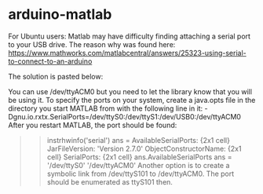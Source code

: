 # arduino-matlab

For Ubuntu users:
Matlab may have difficulty finding attaching a serial port to your USB drive. The reason why was found here:
https://www.mathworks.com/matlabcentral/answers/25323-using-serial-to-connect-to-an-arduino

The solution is pasted below:

You can use /dev/ttyACM0 but you need to let the library know that you will be using it. To specify the ports on your system, create a java.opts file in the directory you start MATLAB from with the following line in it:
-Dgnu.io.rxtx.SerialPorts=/dev/ttyS0:/dev/ttyS1:/dev/USB0:/dev/ttyACM0
After you restart MATLAB, the port should be found:
>> instrhwinfo('serial')
ans =
       AvailableSerialPorts: {2x1 cell}
             JarFileVersion: 'Version 2.7.0'
      ObjectConstructorName: {2x1 cell}
                SerialPorts: {2x1 cell}
>> ans.AvailableSerialPorts
ans =
      '/dev/ttyS0'
      '/dev/ttyACM0'
Another option is to create a symbolic link from /dev/ttyS101 to 
/dev/ttyACM0. The port should be enumerated as ttyS101 then.
